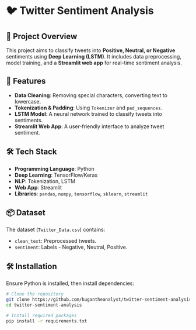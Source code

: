 # 🐦 Twitter Sentiment Analysis

## 📖 Project Overview
This project aims to classify tweets into **Positive, Neutral, or Negative** sentiments using **Deep Learning (LSTM)**. It includes data preprocessing, model training, and a **Streamlit web app** for real-time sentiment analysis.

## 🚀 Features
- **Data Cleaning**: Removing special characters, converting text to lowercase.
- **Tokenization & Padding**: Using `Tokenizer` and `pad_sequences`.
- **LSTM Model**: A neural network trained to classify tweets into sentiments.
- **Streamlit Web App**: A user-friendly interface to analyze tweet sentiment.

## 🛠️ Tech Stack
- **Programming Language**: Python
- **Deep Learning**: TensorFlow/Keras
- **NLP**: Tokenization, LSTM
- **Web App**: Streamlit
- **Libraries**: `pandas`, `numpy`, `tensorflow`, `sklearn`, `streamlit`

## 📦 Dataset
The dataset (`Twitter_Data.csv`) contains:
- `clean_text`: Preprocessed tweets.
- `sentiment`: Labels - Negative, Neutral, Positive.

## 🛠️ Installation
Ensure Python is installed, then install dependencies:

```bash
# Clone the repository
git clone https://github.com/kugantheanalyst/twitter-sentiment-analysis.git
cd twitter-sentiment-analysis

# Install required packages
pip install -r requirements.txt
